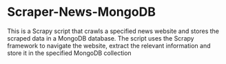 # Scraper-News-MongoDB
 This is a Scrapy script that crawls a specified news website and stores the scraped data in a MongoDB database. The script uses the Scrapy framework to navigate the website, extract the relevant information and store it in the specified MongoDB collection
